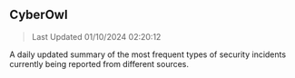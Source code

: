 ## CyberOwl 
> Last Updated 01/10/2024 02:20:12 


A daily updated summary of the most frequent types of security incidents currently being reported from different sources.

